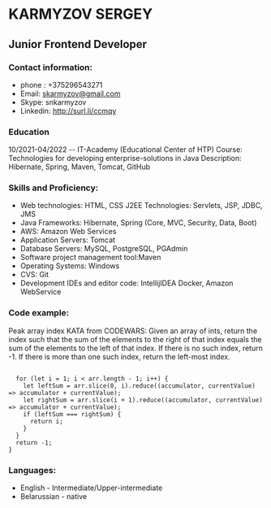 # KARMYZOV SERGEY
## Junior Frontend Developer
### Contact information:
* phone :   +375296543271
* Email:     skarmyzov@gmail.com
* Skype:    snkarmyzov
* Linkedin: http://surl.li/ccmqy
### Education
10/2021-04/2022 -- IT-Academy (Educational Center of HTP)
Course: Technologies for developing enterprise-solutions in Java
Description: Hibernate, Spring, Maven, Tomcat, GitHub

### Skills and Proficiency:
* Web technologies: HTML, CSS
J2EE Technologies: Servlets, JSP, JDBC, JMS
* Java Frameworks: Hibernate, Spring (Core, MVC, Security, Data, Boot)
* AWS: Amazon Web Services
* Application Servers: Tomcat
* Database Servers: MySQL, PostgreSQL, PGAdmin
* Software project management tool:Maven
* Operating Systems: Windows
* CVS: Git
* Development IDEs and editor code: IntellijIDEA 
Docker, Amazon WebService

### Code example: 
Peak array index KATA from CODEWARS: Given an array of ints, return the index such that the sum of the elements to the right of that index equals the sum of the elements to the left of that index. If there is no such index, return -1. If there is more than one such index, return the left-most index.
``` function peak(arr) {

  for (let i = 1; i < arr.length - 1; i++) {
    let leftSum = arr.slice(0, i).reduce((accumulator, currentValue) => accumulator + currentValue);
    let rightSum = arr.slice(i + 1).reduce((accumulator, currentValue) => accumulator + currentValue);
    if (leftSum === rightSum) {
      return i;
    }
  }
  return -1;
}
```
### Languages:
* English - Intermediate/Upper-intermediate
* Belarussian - native
